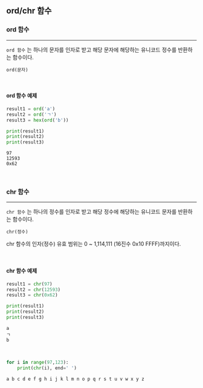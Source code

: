 
## ord/chr 함수

### ord 함수
---

`ord 함수` 는 하나의 문자를 인자로 받고 해당 문자에 해당하는 유니코드 정수를 반환하는 함수이다.

```text
ord(문자)
```


<br>

#### ord 함수 예제

```python
result1 = ord('a')
result2 = ord('ㄱ')
result3 = hex(ord('b'))

print(result1)
print(result2)
print(result3)
```
```text
97
12593
0x62
```


<br>

### chr 함수
---

`chr 함수` 는 하나의 정수를 인자로 받고 해당 정수에 해당하는 유니코드 문자를 반환하는 함수이다.

```text
chr(정수)
```

chr 함수의 인자(정수) 유효 범위는 0 ~ 1,114,111 (16진수 0x10 FFFF)까지이다.

<br>

#### chr 함수 예제


```python
result1 = chr(97)
result2 = chr(12593)
result3 = chr(0x62)

print(result1)
print(result2)
print(result3)
```
```text
a
ㄱ
b
```

<br>

```python
for i in range(97,123):
    print(chr(i), end=' ')
```
```text
a b c d e f g h i j k l m n o p q r s t u v w x y z
```
